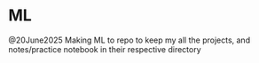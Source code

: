 # ML
@20June2025 Making ML to repo to keep my all the projects, and notes/practice notebook in their respective directory
